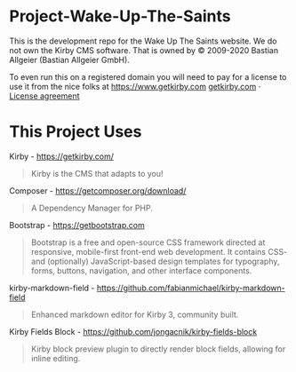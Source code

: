 # Project-Wake-Up-The-Saints
This is the development repo for the Wake Up The Saints website. We do not own the Kirby CMS software.
That is owned by © 2009-2020 Bastian Allgeier (Bastian Allgeier GmbH).

To even run this on a registered domain you will need to pay for a license to use it from the nice folks at https://www.getkirby.com
[getkirby.com](https://getkirby.com) · [License agreement](https://getkirby.com/license)

# This Project Uses
Kirby - https://getkirby.com/
> Kirby is the CMS that adapts to you!

Composer - https://getcomposer.org/download/
>  A Dependency Manager for PHP. 

Bootstrap - https://getbootstrap.com
> Bootstrap is a free and open-source CSS framework directed at responsive, mobile-first front-end web development. It contains CSS- and (optionally) JavaScript-based design templates for typography, forms, buttons, navigation, and other interface components. 

kirby-markdown-field - https://github.com/fabianmichael/kirby-markdown-field
> Enhanced markdown editor for Kirby 3, community built.

Kirby Fields Block - https://github.com/jongacnik/kirby-fields-block
> Kirby block preview plugin to directly render block fields, allowing for inline editing.
